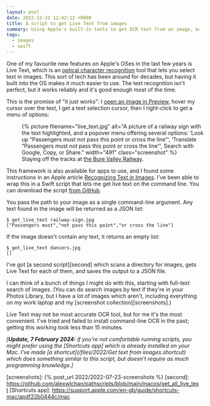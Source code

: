 ```yaml
---
layout: post
date: 2022-12-31 12:42:13 +0000
title: A script to get Live Text from images
summary: Using Apple's built-in tools to get OCR text from an image, but without going through a GUI.
tags:
  - images
  - swift
---
```


One of my favourite new features on Apple's OSes in the last few years is Live Text, which is an [optical character recognition][ocr] tool that lets you select text in images.
This sort of tech has been around for decades, but having it built into the OS makes it much easier to use.
The text recognition isn't perfect, but it works reliably and it's good enough most of the time.

This is the promise of "it just works": I [open an image in Preview][preview], hover my cursor over the text, I get a text selection cursor, then I right-click to get a menu of options:

<figure style="width: 491px;">
  {%
    picture
    filename="live_text.jpg"
    alt="A picture of a railway sign with the text highlighted, and a popover menu offering several options: ‘Look up “Passengers must not pass this point or cross the line”’, ‘Translate “Passengers must not pass this point or cross the line”’, Search with Google, Copy, or Share."
    width="491"
    class="screenshot"
  %}
  <figcaption>
    Staying off the tracks at <a href="{% post_url 2022/2022-11-28-bure-valley %}">the Bure Valley Railway</a>.
  </figcaption>
</figure>

This framework is also available for apps to use, and I found some instructions in an Apple article [Recognizing Text in Images][docs].
I've been able to wrap this in a Swift script that lets me get live text on the command line.
You can download the script [from GitHub][script].

You pass the path to your image as a single command-line argument.
Any text found in the image will be returned as a JSON list:

```console
$ get_live_text railway-sign.jpg
["Passengers must","not pass this point","or cross the line"]
```

If the image doesn't contain any text, it returns an empty list:

```console
$ get_live_text dancers.jpg
[]
```

I've got [a second script][second] which scans a directory for images, gets Live Text for each of them, and saves the output to a JSON file.

I can think of a bunch of things I might do with this, starting with full-text search of images.
(You can do search images by text if they're in your Photos Library, but I have a lot of images which aren't, including everything on my work laptop and my [screenshot collection][screenshots].)

Live Text may not be most accurate OCR tool, but for me it's the most convenient.
I've tried and failed to install command-line OCR in the past; getting this working took less than 15 minutes.

*[**Update, 7 February 2024:** if you're not comfortable running scripts, you might prefer using the [Shortcuts app] which is already installed on your Mac. I've made [a shortcut](/files/2022/Get text from images.shortcut) which does something similar to this script, but doesn't require as much programming knowledge.]*

[ocr]: https://en.wikipedia.org/wiki/Optical_character_recognition
[preview]: https://support.apple.com/en-gb/guide/preview/prvw625a5b2c/mac
[docs]: https://developer.apple.com/documentation/vision/recognizing_text_in_images#3601255
[script]: https://github.com/alexwlchan/pathscripts/blob/main/macos/get_live_text
[screenshots]: {% post_url 2022/2022-07-23-screenshots %}
[second]: https://github.com/alexwlchan/pathscripts/blob/main/macos/get_all_live_text
[Shortcuts app]: https://support.apple.com/en-gb/guide/shortcuts-mac/apdf22b0444c/mac
